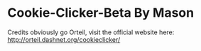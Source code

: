 # Cookie-Clicker-Beta By Mason
Credits obviously go Orteil, visit the official website here: http://orteil.dashnet.org/cookieclicker/
